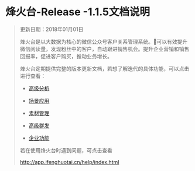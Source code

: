 # 烽火台-Release -1.1.5文档说明

> 更新日期：2018年01月01日
>
> 烽火台是以大数据为核心的微信公众号客户关系管理系统。可以有效提升微信阅读量，发现粉丝中的客户，自动跟进销售机会。提升企业营销和销售回报率，促进客户购买，推动业务增长。
>
> 烽火台定期提供完整的版本更新文档，若想了解迭代的具体功能，可以点击进行查看：
>
> * [高级分析](/高级分析)
>
> * [场景应用](/场景应用)
>
> * [素材管理](/素材管理)
>
> * [高级群发](/高级群发)
>
> * [企业功能](/企业功能)
>
> 若在使用烽火台时遇到问题，可点击查看
>
> http://app.ifenghuotai.cn/help/index.html



